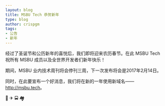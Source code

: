 ```yaml
---
layout: blog
title: MSBU Tech 恭贺新年
type: blog
author: crispgm
tags:
- 公告
- 新年
---
```


经过了圣诞节和公历新年的喜悦后，我们即将迎来农历春节。在此 MSBU Tech 祝所有 MSBU 成员以及全世界开发者们新年快乐！

期间，MSBU 业内技术周刊将会停刊三周，下一次发布将会是2017年2月14日。

同时，在此要宣布一个好消息，我们将在新的一年使用新域名——<http://msbu.tech>。

🚅 ✈ ️🚍 🏘 

